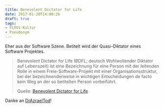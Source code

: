 ```yaml
---
title: Benevolent Dictator for Life
date: 2017-01-20T14:00:26
draft: true
tags:
- FLOSS-Kultur
- Pseudonym
---
```


Eher aus der Software Szene. Betitelt wird der Quasi-Diktator eines
Software Projektes.

> Benevolent Dictator for Life (BDFL; deutsch Wohlwollender Diktator auf
> Lebenszeit) ist eine Bezeichnung für eine Person mit der leitenden Rolle in
> einem Freie-Software-Projekt mit einer Organisationsstruktur, bei der
> bezeichnenderweise in wichtigen Entscheidungen de facto kein Weg an der so
> betitelten Person vorbeiführt.
>
> Quelle: [Benevolent Dictator for Life](https://de.wikipedia.org/wiki/Benevolent_Dictator_for_Life)

Danke an [DrAzraelTod](https://twitter.com/DrAzraelTod)!

